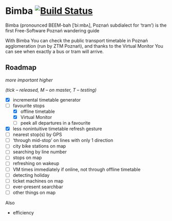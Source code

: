 # Bimba [![Build Status](https://travis-ci.org/apiote/Bimba.svg?branch=master)](https://travis-ci.org/apiote/Bimba)
Bimba (pronounced BEEM-bah [ˈbiːmbʌ], Poznań subdialect for ‘tram’) is the first Free-Software Poznań wandering guide

With Bimba You can check the public transport timetable in Poznań agglomeration (run by ZTM Poznań), and thanks to the Virtual Monitor You can see when exactly a bus or tram will arrive.

## Roadmap

*more important higher*

*(tick – released, M – on master, T – testing)*

* [x] incremental timetable generator
* [ ] favourite stops
    * [x] offline timetable
    * [x] Virtual Monitor
    * [ ] peek all departures in a favourite
* [x] less nonintuitive timetable refresh gesture
* [ ] nearest stop(s) by GPS
* [ ] ‘through mid-stop’ on lines with only 1 direction
* [ ] city bike stations on map
* [ ] searching by line number
* [ ] stops on map
* [ ] refreshing on wakeup
* [ ] VM times immediately if online, not through offline timetable
* [ ] detecting holiday
* [ ] ticket machines on map
* [ ] ever-present searchbar
* [ ] other things on map

Also
* efficiency

